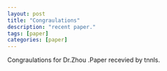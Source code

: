 ```yaml
---
layout: post
title: "Congraulations"
description: "recent paper."
tags: [paper]
categories: [paper]
---
```


Congraulations for  Dr.Zhou .Paper recevied by tnnls.
